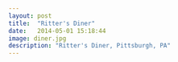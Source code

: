 ```yaml
---
layout: post
title:  "Ritter's Diner"
date:   2014-05-01 15:18:44
image: diner.jpg
description: "Ritter's Diner, Pittsburgh, PA"
---
```

